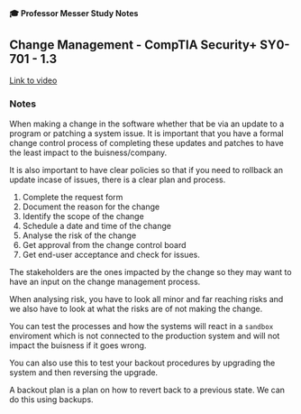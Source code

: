 #### 🎓 Professor Messer Study Notes

## Change Management - CompTIA Security+ SY0-701 - 1.3

[Link to video](https://youtu.be/48wRbMdHFVI?si=WoxnpZe08JFvZfrg)

### Notes

When making a change in the software whether that be via an update to a program or patching a system issue. It is important that you have a formal change control process of completing these updates and patches to have the least impact to the buisness/company.

It is also important to have clear policies so that if you need to rollback an update incase of issues, there is a clear plan and process.

1. Complete the request form
2. Document the reason for the change
3. Identify the scope of the change
4. Schedule a date and time of the change
5. Analyse the risk of the change
6. Get approval from the change control board
7. Get end-user acceptance and check for issues.

The stakeholders are the ones impacted by the change so they may want to have an input on the change management process.

When analysing risk, you have to look all minor and far reaching risks and we also have to look at what the risks are of not making the change.

You can test the processes and how the systems will react in a `sandbox` enviroment which is not connected to the production system and will not impact the buisness if it goes wrong.

You can also use this to test your backout procedures by upgrading the system and then reversing the upgrade.

A backout plan is a plan on how to revert back to a previous state. We can do this using backups.



